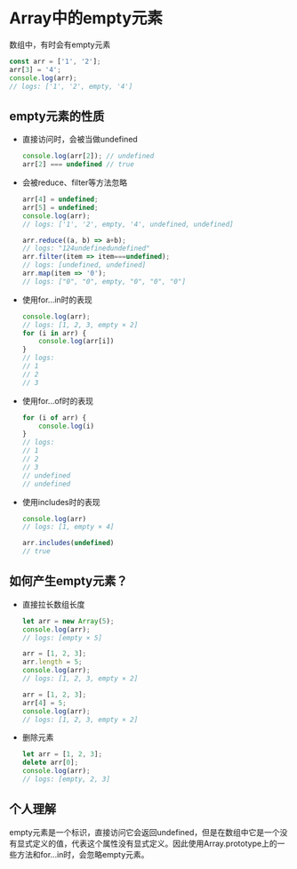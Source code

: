 # Array中的empty元素

数组中，有时会有empty元素

```javascript
const arr = ['1', '2'];
arr[3] = '4';
console.log(arr);
// logs: ['1', '2', empty, '4']
```

## empty元素的性质

* 直接访问时，会被当做undefined

  ```javascript
  console.log(arr[2]); // undefined
  arr[2] === undefined // true
  ```

* 会被reduce、filter等方法忽略

  ```javascript
  arr[4] = undefined;
  arr[5] = undefined;
  console.log(arr);
  // logs: ['1', '2', empty, '4', undefined, undefined]
  
  arr.reduce((a, b) => a+b);
  // logs: "124undefinedundefined"
  arr.filter(item => item===undefined);
  // logs: [undefined, undefined]
  arr.map(item => '0');
  // logs: ["0", "0", empty, "0", "0", "0"]
  ```

* 使用for...in时的表现

  ```javascript
  console.log(arr);
  // logs: [1, 2, 3, empty × 2]
  for (i in arr) {
      console.log(arr[i])
  }
  // logs:
  // 1
  // 2
  // 3
  ```

* 使用for...of时的表现

  ```javascript
  for (i of arr) {
      console.log(i)
  }
  // logs:
  // 1
  // 2
  // 3
  // undefined
  // undefined
  ```

* 使用includes时的表现

  ```javascript
  console.log(arr)
  // logs: [1, empty × 4]
  
  arr.includes(undefined)
  // true
  ```

## 如何产生empty元素？

* 直接拉长数组长度

  ```javascript
  let arr = new Array(5);
  console.log(arr);
  // logs: [empty × 5]
  
  arr = [1, 2, 3];
  arr.length = 5;
  console.log(arr);
  // logs: [1, 2, 3, empty × 2]
  
  arr = [1, 2, 3];
  arr[4] = 5;
  console.log(arr);
  // logs: [1, 2, 3, empty × 2]
  ```

* 删除元素

  ```javascript
  let arr = [1, 2, 3];
  delete arr[0];
  console.log(arr);
  // logs: [empty, 2, 3]
  ```

## 个人理解

empty元素是一个标识，直接访问它会返回undefined，但是在数组中它是一个没有显式定义的值，代表这个属性没有显式定义。因此使用Array.prototype上的一些方法和for...in时，会忽略empty元素。